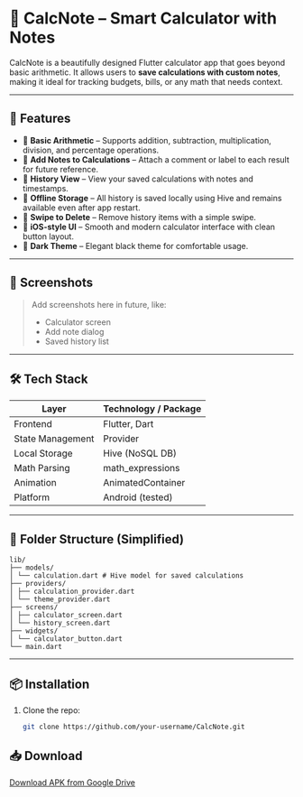 # 📱 CalcNote – Smart Calculator with Notes

CalcNote is a beautifully designed Flutter calculator app that goes beyond basic arithmetic. It allows users to **save calculations with custom notes**, making it ideal for tracking budgets, bills, or any math that needs context.

---

## 🚀 Features

- 🧮 **Basic Arithmetic** – Supports addition, subtraction, multiplication, division, and percentage operations.
- 📝 **Add Notes to Calculations** – Attach a comment or label to each result for future reference.
- 📜 **History View** – View your saved calculations with notes and timestamps.
- 💾 **Offline Storage** – All history is saved locally using Hive and remains available even after app restart.
- 🧼 **Swipe to Delete** – Remove history items with a simple swipe.
- 🎨 **iOS-style UI** – Smooth and modern calculator interface with clean button layout.
- 🌙 **Dark Theme** – Elegant black theme for comfortable usage.

---

## 📸 Screenshots

> Add screenshots here in future, like:
> - Calculator screen
> - Add note dialog
> - Saved history list

---

## 🛠️ Tech Stack

| Layer             | Technology / Package        |
|------------------|-----------------------------|
| Frontend         | Flutter, Dart               |
| State Management | Provider                    |
| Local Storage    | Hive (NoSQL DB)             |
| Math Parsing     | math_expressions            |
| Animation        | AnimatedContainer           |
| Platform         | Android (tested)            |

---

## 📂 Folder Structure (Simplified)

```
lib/
├── models/
│ └── calculation.dart # Hive model for saved calculations
├── providers/
│ ├── calculation_provider.dart
│ └── theme_provider.dart
├── screens/
│ ├── calculator_screen.dart
│ └── history_screen.dart
├── widgets/
│ └── calculator_button.dart
└── main.dart
```
---

## 📦 Installation

1. Clone the repo:
   ```bash
   git clone https://github.com/your-username/CalcNote.git

## 📥 Download

[Download APK from Google Drive](https://drive.google.com/drive/folders/1lP-dRRa0zmcUhYCLtn72BnOT-ztyE-1X?usp=sharing)




